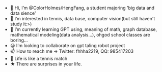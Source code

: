 - 👋 Hi, I’m @ColorHolmes/HengFang, a student majoring 'big data and data sience'
- 👀 I’m interested in tennis, data base, computer vision(but still haven't study it:>)
- 🌱 I’m currently learning GPT using, meaning of math, graph database, mathematical modeling(data analysis...), ohgod school classes are boring...
- 😀 I’m looking to collaborate on gpt taling robot project
- 📫 How to reach me -> Twitter: fhhha2219, QQ: 985417203
- 🎾 Life is like a tennis match 
- ★ There are surprises in your life.

